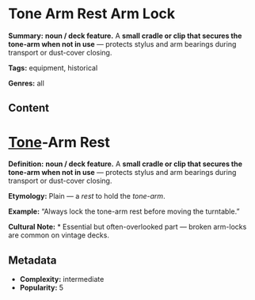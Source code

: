 # Tone Arm Rest Arm Lock

**Summary:** **noun / deck feature.** A **small cradle or clip that secures the tone-arm when not in use** — protects stylus and arm bearings during transport or dust-cover closing.

**Tags:** equipment, historical

**Genres:** all

## Content

# [Tone](../t/tone-arm.md)-Arm Rest

**Definition:** **noun / deck feature.** A **small cradle or clip that secures the tone-arm when not in use** — protects stylus and arm bearings during transport or dust-cover closing.

**Etymology:** Plain — a *rest* to hold the *tone-arm*.

**Example:** “Always lock the tone-arm rest before moving the turntable.”

**Cultural Note:** * Essential but often-overlooked part — broken arm-locks are common on vintage decks.

## Metadata

- **Complexity:** intermediate
- **Popularity:** 5
